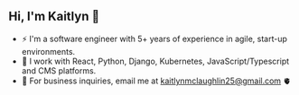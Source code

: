 ## Hi, I'm Kaitlyn 🥀


- ⚡ I'm a software engineer with 5+ years of experience in agile, start-up environments. 
- 🌱 I work with React, Python, Django, Kubernetes, JavaScript/Typescript and CMS platforms. 
- 💬 For business inquiries, email me at kaitlynmclaughlin25@gmail.com 🫀
